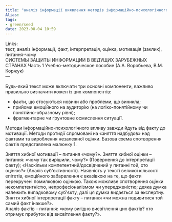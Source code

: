 ```yaml
---
title: "аналіз інформації виявлення методів інформаційно-психологічного впливу"
Alias: 
tags:
- green/seed
date: 2023-08-04 10:59
---
```

Links:  
тест, аналіз інформації, факт, інтерпретація, оцінка, мотивація (заклик), питання-чому  
СИСТЕМЫ ЗАЩИТЫ ИНФОРМАЦИИ В ВЕДУЩИХ ЗАРУБЕЖНЫХ СТРАНАХ Часть 1 Учебно-методическое пособие (А.А. Воробьева, В.М. Коржук)  
—  

Будь-який текст може включати три основні компоненти, важливо правильно визначити кожен із цих компонентів:
- факти, що стосуються новини або проблеми, що виникла;
- прийоми емоційного на аудиторію (на логіко-понятійному чи понятійно-образному рівні);
- фрагментарне чи ґрунтовне осмислення ситуації.

Методи інформаційно-психологічного впливу завжди йдуть від факту до мотивації. Методи протидії спрямовані на «зняття надбудов» над фактами та вироблення незалежної оцінки. Базова схема спотворення фактів представлена малюнку 1.



Зняття хибної мотивації – питання «чому?». Зняття хибної оцінки – питання: «чому так вирішили, чому?» (Повернення до інтерпретації факту); «Наскільки компетентний/досвідчений у питанні той, хто оцінює?» (Аналіз суб'єктивності). Наявність у тексті великої кількості епітетів, емоційного забарвлення є вказівкою на те, що факти перекручені помилковою оцінкою. Також можливе спотворення оцінки некомпетентністю, непрофесіоналізмом чи упередженістю; деяка думка належить випадковому суб'єкту, далі ця думка видається за експертну.  
Зняття хибної інтерпретації факту – питання «чи можна подивитися той самий факт інакше?».  
Аналіз фактів – питання: «кому вигідно висвітлення цих фактів? хто отримує прибуток від висвітлення факту?».

